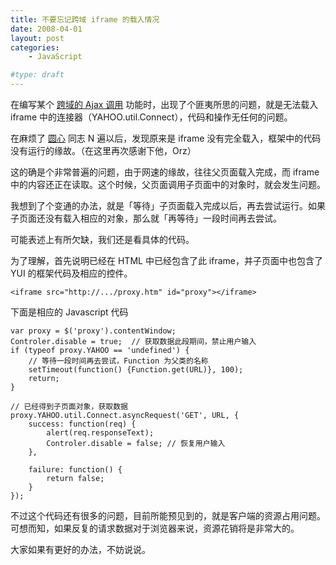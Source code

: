 ```yaml
---
title: 不要忘记跨域 iframe 的载入情况
date: 2008-04-01
layout: post
categories:
    - JavaScript

#type: draft
---
```


在编写某个 [跨域的 Ajax 调用](http://developer.yahoo.com/javascript/howto-proxy.html) 功能时，出现了个匪夷所思的问题，就是无法载入 iframe 中的连接器（YAHOO.util.Connect），代码和操作无任何的问题。

在麻烦了  [圆心](http://www.planabc.net/)  同志 N 遍以后，发现原来是 iframe 没有完全载入，框架中的代码没有运行的缘故。（在这里再次感谢下他，Orz）

这的确是个非常普遍的问题，由于网速的缘故，往往父页面载入完成，而 iframe 中的内容还正在读取。这个时候，父页面调用子页面中的对象时，就会发生问题。

我想到了个变通的办法，就是「等待」子页面载入完成以后，再去尝试运行。如果子页面还没有载入相应的对象，那么就「再等待」一段时间再去尝试。

可能表述上有所欠缺，我们还是看具体的代码。

为了理解，首先说明已经在 HTML 中已经包含了此 iframe，并子页面中也包含了 YUI 的框架代码及相应的控件。

    <iframe src="http://.../proxy.htm" id="proxy"></iframe>

下面是相应的 Javascript 代码

```
var proxy = $('proxy').contentWindow;
Controler.disable = true;  // 获取数据此段期间，禁止用户输入
if (typeof proxy.YAHOO == 'undefined') {
    // 等待一段时间再去尝试，Function 为父类的名称
    setTimeout(function() {Function.get(URL)}, 100); 
    return;
}

// 已经得到子页面对象，获取数据
proxy.YAHOO.util.Connect.asyncRequest('GET', URL, {
    success: function(req) {
        alert(req.responseText);
        Controler.disable = false; // 恢复用户输入
    },

    failure: function() {
        return false;
    }
});
```

不过这个代码还有很多的问题，目前所能预见到的，就是客户端的资源占用问题。可想而知，如果反复的请求数据对于浏览器来说，资源花销将是非常大的。

大家如果有更好的办法，不妨说说。
